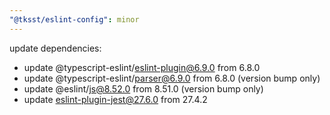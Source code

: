 ```yaml
---
"@tksst/eslint-config": minor
---
```


update dependencies:

- update @typescript-eslint/eslint-plugin@6.9.0 from 6.8.0
- update @typescript-eslint/parser@6.9.0 from 6.8.0 (version bump only)
- update @eslint/js@8.52.0 from 8.51.0 (version bump only)
- update eslint-plugin-jest@27.6.0 from 27.4.2
